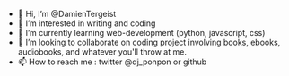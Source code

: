 - 👋 Hi, I’m @DamienTergeist
- 👀 I’m interested in writing and coding
- 🌱 I’m currently learning web-development (python, javascript, css)
- 💞️ I’m looking to collaborate on coding project involving books, ebooks, audiobooks, and whatever you'll throw at me.
- 📫 How to reach me : twitter @dj_ponpon or github

<!---
DamienTergeist/DamienTergeist is a ✨ special ✨ repository because its `README.md` (this file) appears on your GitHub profile.
You can click the Preview link to take a look at your changes.
--->
